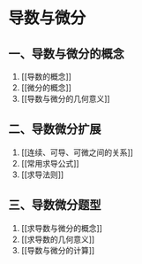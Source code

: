 # 导数与微分
## 一、导数与微分的概念
1. [[导数的概念]]
2. [[微分的概念]]
3. [[导数与微分的几何意义]]

## 二、导数微分扩展
1. [[连续、可导、可微之间的关系]]
3. [[常用求导公式]]
4. [[求导法则]]

## 三、导数微分题型
1. [[求导数与微分的概念]]
2. [[求导数的几何意义]]
3. [[导数与微分的计算]]
